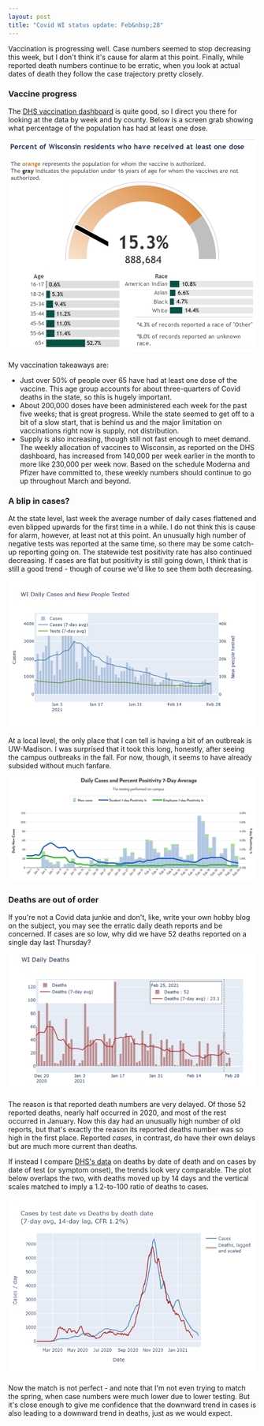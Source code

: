 ```yaml
---
layout: post
title: "Covid WI status update: Feb&nbsp;28"
---
```


Vaccination is progressing well. Case numbers seemed to stop decreasing this week, but I don't think it's cause for alarm at this point. Finally, while reported death numbers continue to be erratic, when you look at actual dates of death they follow the case trajectory pretty closely. 

### Vaccine progress
The [DHS vaccination dashboard](https://www.dhs.wisconsin.gov/covid-19/vaccine-data.htm) is quite good, so I direct you there for looking at the data by week and by county. Below is a screen grab showing what percentage of the population has had at least one dose.

![Vaccine %](../assets/DHS-VaccineProgress_2021-02-27.png)

My vaccination takeaways are:
- Just over 50% of people over 65 have had at least one dose of the vaccine. This age group accounts for about three-quarters of Covid deaths in the state, so this is hugely important.
- About 200,000 doses have been administered each week for the past five weeks; that is great progress. While the state seemed to get off to a bit of a slow start, that is behind us and the major limitation on vaccinations right now is supply, not distribution.
- Supply is also increasing, though still not fast enough to meet demand. The weekly allocation of vaccines to Wisconsin, as reported on the DHS dashboard, has increased from 140,000 per week earlier in the month to more like 230,000 per week now. Based on the schedule Moderna and Pfizer have committed to, these weekly numbers should continue to go up throughout March and beyond.

### A blip in cases?
At the state level, last week the average number of daily cases flattened and even blipped upwards for the first time in a while. I do not think this is cause for alarm, however, at least not at this point. An unusually high number of negative tests was reported at the same time, so there may be some catch-up reporting going on. The statewide test positivity rate has also continued decreasing. If cases are flat but positivity is still going down, I think that is still a good trend - though of course we'd like to see them both decreasing.

![WI cases](../assets/Cases-Tests-WI_2021-02-27.png)

At a local level, the only place that I can tell is having a bit of an outbreak is UW-Madison. I was surprised that it took this long, honestly, after seeing the campus outbreaks in the fall. For now, though, it seems to have already subsided without much fanfare.

![UW Madison cases](../assets/UW-Madison_2021-02-27.png)

### Deaths are out of order
If you're not a Covid data junkie and don't, like, write your own hobby blog on the subject, you may see the erratic daily death reports and be concerned. If cases are so low, why did we have 52 deaths reported on a single day last Thursday? 

![WI Deaths](../assets/Deaths-WI_2021-02-27.png)

The reason is that reported death numbers are very delayed. Of those 52 reported deaths, nearly half occurred in 2020, and most of the rest occurred in January. Now this day had an unusually high number of old reports, but that's exactly the reason its reported deaths number was so high in the first place. Reported *cases*, in contrast, do have their own delays but are much more current than deaths.

If instead I compare [DHS's data](https://www.dhs.wisconsin.gov/covid-19/county.htm) on deaths by date of death and on cases by date of test (or symptom onset), the trends look very comparable. The plot below overlaps the two, with deaths moved up by 14 days and the vertical scales matched to imply a 1.2-to-100 ratio of deaths to cases. 

![Cases vs deaths](../assets/Cases-Deaths-Matched_2021-02-27.png)

Now the match is not perfect - and note that I'm not even trying to match the spring, when case numbers were much lower due to lower testing. But it's close enough to give me confidence that the downward trend in cases is also leading to a downward trend in deaths, just as we would expect.
